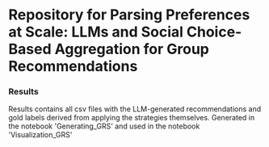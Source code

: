 # Repository for Parsing Preferences at Scale: LLMs and Social Choice-Based Aggregation for Group Recommendations


### **Results**

Results contains all csv files with the LLM-generated recommendations and gold labels derived from applying the strategies themselves.
Generated in the notebook 'Generating_GRS' and used in the notebook 'Visualization_GRS'
